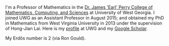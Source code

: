 I'm a Professor of Mathematics in the [Dr. James 'Earl' Perry College of Mathematics, Computing, and Sciences](https://www.westga.edu/academics/cmcs/) at University of West Georgia.  I joined UWG as an Assistant Professor in August 2015; and obtained my PhD in Mathematics from West Virginia University in 2013 under the supervision of Hong-Jian Lai. Here is my [profile](https://www.westga.edu/profile.php?emp_id=91222) at UWG and my [Google Scholar](https://scholar.google.com/citations?hl=en&user=2ZInCO8AAAAJ). 

My Erdős number is 2 (via Ron Gould).
